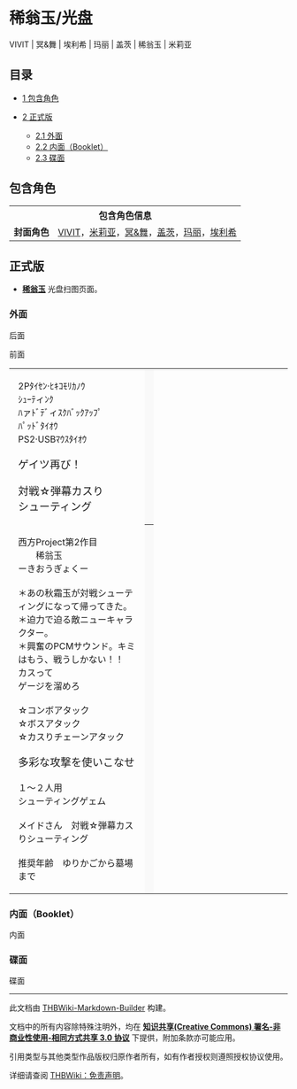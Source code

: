 # 稀翁玉/光盘

<!-- source html: G:\repos\THBWiki-Markdown-Builder\THBWikiMarkdown\Temp\main\c\c4\ns0%3A%E7%A8%80%E7%BF%81%E7%8E%89%2F%E5%85%89%E7%9B%98.html -->

VIVIT | 冥&舞 | 埃利希 | 玛丽 | 盖茨 | 稀翁玉 | 米莉亚


## 目录

- [1 包含角色](#包含角色)
- [2 正式版](#正式版)

  - [2.1 外面](#外面)
  - [2.2 内面（Booklet）](#内面（Booklet）)
  - [2.3 碟面](#碟面)








## 包含角色

<table>
<tbody><tr><th colspan="2">包含角色信息</th></tr><tr><td><b>封面角色</b></td><td><a href="./VIVIT.md" title="VIVIT">VIVIT</a>，<a href="./米莉亚.md" title="米莉亚">米莉亚</a>，<a href="./冥&舞.md" title="冥&amp;舞">冥&amp;舞</a>，<a href="./盖茨.md" title="盖茨">盖茨</a>，<a href="./玛丽.md" title="玛丽">玛丽</a>，<a href="./埃利希.md" title="埃利希">埃利希</a></td></tr></tbody></table>



## 正式版
-  **[稀翁玉](./稀翁玉.md)** 光盘扫图页面。


### 外面



[](./文件-稀翁玉cover2.png.md)

后面


[](./文件-稀翁玉cover1.png.md)
前面





<table>


<tbody><tr>
<td class="jadef" width="50%" lang="ja" style="border-right:none; padding-left:1em;">
<div class="poem">
<p>2Pﾀｲｾﾝ·ﾋｷｺﾓﾘｶﾉｳ<br>
ｼｭｰﾃィﾝｸ<br>
ﾊァﾄﾞﾃﾞィｽｸﾊﾞｯｸｱｯﾌﾟ<br>
ﾊﾟｯﾄﾞﾀｲｵｳ<br>
PS2·USBﾏｳｽﾀｲｵｳ<br>
<br>
<big>ゲイツ再び！</big><br>
<br>
<big>対戦☆弾幕カスり</big><br>
<big>シューティング</big>
</p>
</div>
</td>
<th style="background:#f9f9f9; border-left:none">
</th>
<td class="zhdef" width="50%" style="padding-left:1em;">
<div class="poem">
<p><big></big>
</p>
</div>
</td></tr>
<tr>
<td class="jadef" width="50%" lang="ja" style="border-right:none; padding-left:1em;">
<div class="poem">
<p>西方Project第2作目<br>
　　稀翁玉<br>
ーきおうぎょくー<br>
<br>
＊あの秋霜玉が対戦シューティングになって帰ってきた。<br>
＊迫力で迫る敵ニューキャラクター。<br>
＊興奮のPCMサウンド。キミはもう、戦うしかない！！<br>
カスって<br>
ゲージを溜めろ<br>
<br>
☆コンボアタック<br>
☆ボスアタック<br>
☆カスりチェーンアタック<br>
<br>
<big>多彩な攻撃を使いこなせ</big><br>
<br>
１～２人用<br>
シューティングゲェム<br>
<br>
メイドさん　対戦☆弾幕カスりシューティング<br>
<br>
推奨年齢　ゆりかごから墓場まで
</p>
</div>
</td>
<th style="background:#f9f9f9; border-left:none">
</th>
<td class="zhdef" width="50%" style="padding-left:1em;">
<div class="poem">
<p><big></big>
</p>
</div>
</td></tr></tbody></table>



### 内面（Booklet）



[](./文件-稀翁玉Booklet.png.md)

内面





### 碟面



[](./文件-稀翁玉disc.jpg.md)

碟面








---

此文档由 [THBWiki-Markdown-Builder](https://github.com/Delsin-Yu/THBWiki-Markdown-Builder) 构建。

文档中的所有内容除特殊注明外，均在 [**知识共享(Creative Commons) 署名-非商业性使用-相同方式共享 3.0 协议**](https://creativecommons.org/licenses/by-sa/3.0/deed.zh-hans) 下提供，附加条款亦可能应用。

引用类型与其他类型作品版权归原作者所有，如有作者授权则遵照授权协议使用。

详细请查阅 [THBWiki：免责声明](https://thbwiki.cc/THBWiki:%E5%85%8D%E8%B4%A3%E5%A3%B0%E6%98%8E)。

